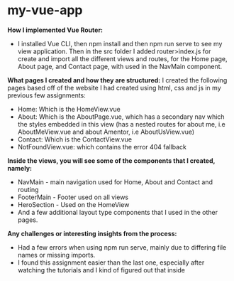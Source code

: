 # my-vue-app

**How I implemented Vue Router:**
- I installed Vue CLI, then npm install and then npm run serve to see my view application. Then in the src folder I added router>index.js for create and import all the different views and routes, for the Home page, About page, and Contact page, with <router-link> used in the NavMain component.

**What pages I created and how they are structured:**
I created the following pages based off of the website I had created using html, css and js in my previous few assignments:
- Home: Which is the HomeView.vue
- About: Which is the AboutPage.vue, which has a secondary nav which the styles embedded in this view (has a nested routes for about me, i.e AboutMeView.vue and about Amentor, i.e AboutUsView.vue)
- Contact: Which is the ContactView.vue
- NotFoundView.vue: which contains the error 404 fallback

**Inside the views, you will see some of the components that I created, namely:**
- NavMain - main navigation used for Home, About and Contact and routing
- FooterMain - Footer used on all views
- HeroSection - Used on the HomeView
- And a few additional layout type components that I used in the other pages.

**Any challenges or interesting insights from the process:**
- Had a few errors when using npm run serve, mainly due to differing file names or missing imports.
- I found this assignment easier than the last one, especially after watching the tutorials and I kind of figured out that inside <template> tag is what you would add on html file and inside <style> tag is what you would add on an css file, which made it so easy to create all the components and views, because I could just copy the html and css from my previous assignments.
- I also struggled with creating a mutli-use component for SectionBlock with an option to have image on either left or right, or just replacing the image itself in the views, since the img is living within the component itself and not editable in the view. I know this is not best practice, but I created two separate components to accomplish having two different images on the About Me vs About Amentor pages.

**Why routing matters in single-page applications (SPAs):**
I think its because that it allows for faster reload of a page.
